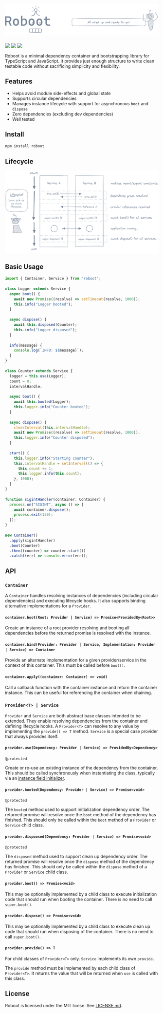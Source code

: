 # ![Roboot](assets/header.png)

[![](https://img.shields.io/github/workflow/status/brentropy/roboot/run-tests/main?style=flat-square)][3]
[![](https://img.shields.io/npm/v/roboot?style=flat-square)][2]
[![](https://img.shields.io/github/license/brentropy/roboot?style=flat-square)](LICENSE.md)

Roboot is a minimal dependency container and bootstrapping library for
TypeScript and JavaScript. It provides just enough structure to write clean
testable code without sacrificing simplicity and flexibility.

## Features

- Helps avoid module side-effects and global state
- Supports circular dependencies
- Manages instance lifecycle with support for asynchronous `boot` and `dispose`
- Zero dependencies (excluding dev dependencies)
- Well tested

## Install

```sh
npm install roboot
```

## Lifecycle

![Lifecycle Diagram](assets/lifecycle.png)

## Basic Usage

```ts
import { Container, Service } from "roboot";

class Logger extends Service {
  async boot() {
    await new Promise((resolve) => setTimeout(resolve, 1000));
    this.info("Logger booted");
  }

  async dispose() {
    await this.disposed(Counter);
    this.info("Logger disposed");
  }

  info(message) {
    console.log(`INFO: ${message}`);
  }
}

class Counter extends Service {
  logger = this.use(Logger);
  count = 0;
  intervalHandle;

  async boot() {
    await this.booted(Logger);
    this.logger.info("Counter booted");
  }

  async dispose() {
    clearInterval(this.intervalHandle);
    await new Promise((resolve) => setTimeout(resolve, 1000));
    this.logger.info("Counter disposed");
  }

  start() {
    this.logger.info("Starting counter");
    this.intervalHandle = setInterval(() => {
      this.count += 1;
      this.logger.info(this.count);
    }, 1000);
  }
}

function sigintHandler(container: Container) {
  process.on("SIGINT", async () => {
    await container.dispose();
    process.exit(130);
  });
}

new Container()
  .apply(sigintHandler)
  .boot(Counter)
  .then((counter) => counter.start())
  .catch((err) => console.error(err));
```

## API

### `Container`

A `Container` handles resolving instances of dependencies (including circular
dependencies) and executing lifecycle hooks. It also supports binding
alternative implementations for a `Provider`.

#### `container.boot(Root: Provider | Service) => Promise<ProvidedBy<Root>>`

Create an instance of a root provider resolving and booting all dependencies
before the returned promise is resolved with the instance.

#### `container.bind(Provider: Provider | Service, Implementation: Provider | Service) => Container`

Provide an alternate implementation for a given provider/service in the context
of this container. This must be called before `boot()`.

#### `container.apply((container: Container) => void)`

Call a callback function with the container instance and return the container
instance. This can be useful for referencing the container when chaining.

### `Provider<T> | Service`

`Provider` and `Service` are both abstract base classes intended to be extended.
They enable resolving dependencies from the container and defining lifecycle
hooks. A `Provider<T>` can resolve to any value by implementing the
`provide() => T` method. `Service` is a special case provider that always
provides itself.

#### `provider.use(Dependency: Provider | Service) => ProvidedBy<Dependency>`

`@protected`

Create or re-use an existing instance of the dependency from the container. This
should be called synchronously when instantiating the class, typically via an
[instance field initializer][1].

#### `provider.booted(Dependency: Provider | Service) => Promise<void>`

`@protected`

The `booted` method used to support initialization dependency order. The
returned promise will resolve once the `boot` method of the dependency
has finished. This should only be called within the `boot` method of a
`Provider` or `Service` child class.

#### `provider.dispoosed(Dependency: Provider | Service) => Promise<void>`

`@protected`

The `disposed` method used to support clean up dependency order. The
returned promise will resolve once the `dispose` method of the dependency
has finished. This should only be called within the `dispose` method of a
`Provider` or `Service` child class.

#### `provider.boot() => Promise<void>`

This may be optionally implemented by a child class to execute initialization
code that should run when booting the container. There is no need to call
`super.boot()`.

#### `provider.dispose() => Promise<void>`

This may be optionally implemented by a child class to execute clean up
code that should run when disposing of the container. There is no need to call
`super.boot()`.

#### `provider.provide() => T`

For child classes of `Provider<T>` only. `Service` implements its own `provide`.

The `provide` method must be implemented by each child class of `Provider<T>`.
It returns the value that will be returned when `use` is called with this class.

## License

Roboot is licensed under the MIT licese. See [LICENSE.md](LICENSE.md).

[1]: https://developer.mozilla.org/en-US/docs/Web/JavaScript/Reference/Classes/Public_class_fields#public_instance_fields
[2]: https://npmjs.com/package/roboot
[3]: https://github.com/brentropy/roboot/actions?query=branch%3Amain
